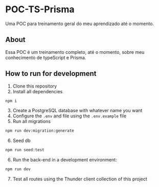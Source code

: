 # POC-TS-Prisma

Uma POC para treinamento geral do meu aprendizado até o momento.

## About

Essa POC é um treinamento completo, até o momento, sobre meu conhecimento de typeScript e Prisma.

## How to run for development

1. Clone this repository
2. Install all dependencies

```bash
npm i
```

3. Create a PostgreSQL database with whatever name you want
4. Configure the `.env` and file using the `.env.example` file
5. Run all migrations

```bash
npm run dev:migration:generate
```

6. Seed db

```bash
npm run seed:test
```

6. Run the back-end in a development environment:

```bash
npm run dev
```

7. Test all routes using the Thunder client collection of this project
